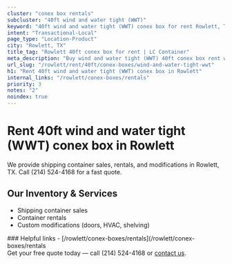 ```yaml
---
cluster: "conex box rentals"
subcluster: "40ft wind and water tight (WWT)"
keyword: "40ft wind and water tight (WWT) conex box for rent Rowlett, TX"
intent: "Transactional-Local"
page_type: "Location-Product"
city: "Rowlett, TX"
title_tag: "Rowlett 40ft conex box for rent | LC Container"
meta_description: "Buy wind and water tight (WWT) 40ft conex box rent with local delivery in Rowlett, TX. LC Container — local Since 2003. Request a fast quote today."
url_slug: "/rowlett/rent/40ft/conex-boxes/wind-and-water-tight-wwt"
h1: "Rent 40ft wind and water tight (WWT) conex box in Rowlett"
internal_links: "/rowlett/conex-boxes/rentals"
priority: 3
notes: "2"
noindex: true
---
```


# Rent 40ft wind and water tight (WWT) conex box in Rowlett

We provide shipping container sales, rentals, and modifications in Rowlett, TX. Call (214) 524-4168 for a fast quote.

## Our Inventory & Services
- Shipping container sales
- Container rentals
- Custom modifications (doors, HVAC, shelving)

<div data-section="internal-links">
### Helpful links
- [/rowlett/conex-boxes/rentals](/rowlett/conex-boxes/rentals
</div>

<div data-section="cta">
Get your free quote today — call (214) 524-4168 or <a href="/contact">contact us</a>.
</div>

<script type="application/ld+json">{"@context":"https://schema.org","@type":"FAQPage","mainEntity":[{"@type":"Question","name":"How much does delivery cost in Rowlett, TX?","acceptedAnswer":{"@type":"Answer","text":"Delivery costs vary by distance and container size. Most deliveries in Rowlett, TX range from $150-$300. Call (214) 524-4168 for an exact quote based on your specific location."}},{"@type":"Question","name":"Do you offer financing or payment plans?","acceptedAnswer":{"@type":"Answer","text":"We accept major credit cards, checks, and can discuss commercial terms for bulk purchases. Call (214) 524-4168 to discuss options."}},{"@type":"Question","name":"Can you customize containers in Rowlett, TX?","acceptedAnswer":{"@type":"Answer","text":"Yes — we perform modifications like doors, HVAC, insulation, and shelving. Request a custom quote at (214) 524-4168 or via our contact form."}}]}</script>
